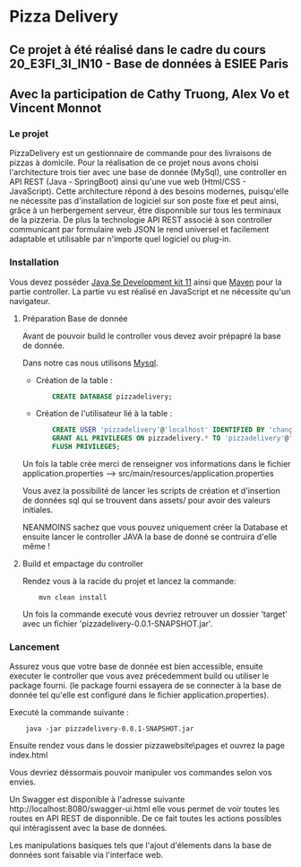 # Pizza Delivery

## Ce projet à été réalisé dans le cadre du cours 20_E3FI_3I_IN10 - Base de données à ESIEE Paris

## Avec la participation de Cathy Truong, Alex Vo et Vincent Monnot

### Le projet

PizzaDelivery est un gestionnaire de commande pour des livraisons de pizzas à domicile. 
Pour la réalisation de ce projet nous avons choisi l'architecture trois tier avec une base de donnée (MySql), une controller en API REST (Java - SpringBoot) ainsi qu'une vue web (Html/CSS - JavaScript).
Cette architecture répond à des besoins modernes, puisqu'elle ne nécessite pas d'installation de logiciel sur son poste fixe et peut ainsi, grâce à un herbergement serveur, être disponnible sur tous les terminaux de la pizzeria.
De plus la technologie API REST associé à son controller communicant par formulaire web JSON le rend universel et facilement adaptable et utilisable par n'importe quel logiciel ou plug-in.

### Installation

Vous devez posséder [Java Se Development kit 11](https://www.oracle.com/fr/java/technologies/javase-jdk11-downloads.html) ainsi que [Maven](https://maven.apache.org/download.cgi) pour la partie controller.
La partie vu est réalisé en JavaScript et ne nécessite qu'un navigateur.

1. Préparation Base de donnée

    Avant de pouvoir build le controller vous devez avoir prépapré la base de donnée.

    Dans notre cas nous utilisons [Mysql](https://www.mysql.com/fr/downloads/).

    * Création de la table :
        ```sql
            CREATE DATABASE pizzadelivery;
        ```
    * Création de l'utilisateur lié à la table :
        ```sql
            CREATE USER 'pizzadelivery'@'localhost' IDENTIFIED BY 'changeme';
            GRANT ALL PRIVILEGES ON pizzadelivery.* TO 'pizzadelivery'@'localhost';
            FLUSH PRIVILEGES;
        ```

    Un fois la table crée merci de renseigner vos informations dans le fichier application.properties --> src/main/resources/application.properties

    Vous avez la possibilité de lancer les scripts de création et d'insertion de données sql qui se trouvent dans assets/ pour avoir des valeurs initiales. 

    NEANMOINS sachez que vous pouvez uniquement créer la Database et ensuite lancer le controller JAVA la base de donné se contruira d'elle même !

2.  Build et empactage du controller 

    Rendez vous à la racide du projet et lancez la commande:
    ```
        mvn clean install
    ```

    Un fois la commande executé vous devriez retrouver un dossier 'target' avec un fichier 'pizzadelivery-0.0.1-SNAPSHOT.jar'.

### Lancement

Assurez vous que votre base de donnée est bien accessible, ensuite executer le controller que vous avez précedemment build ou utiliser le package fourni.
(le package fourni essayera de se connecter à la base de donnée tel qu'elle est configuré dans le fichier application.properties).

Executé la commande suivante : 
```
    java -jar pizzadelivery-0.0.1-SNAPSHOT.jar
```

Ensuite rendez vous dans le dossier pizzawebsite\pages et ouvrez la page index.html

Vous devriez déssormais pouvoir manipuler vos commandes selon vos envies.

Un Swagger est disponible à l'adresse suivante http://localhost:8080/swagger-ui.html elle vous permet de voir toutes les routes en API REST de disponnible. De ce fait toutes les actions possibles qui intéragissent avec la base de données.

Les manipulations basiques tels que l'ajout d'élements dans la base de données sont faisable via l'interface web.